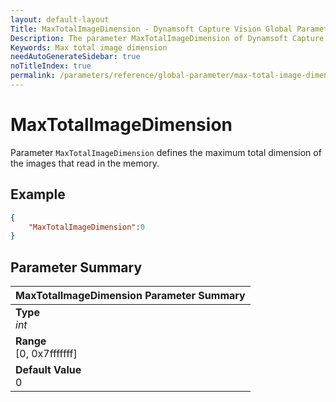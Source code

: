 ```yaml
---
layout: default-layout
Title: MaxTotalImageDimension - Dynamsoft Capture Vision Global Parameters
Description: The parameter MaxTotalImageDimension of Dynamsoft Capture Vision defines the maximum total dimension of the images that read in the memory.
Keywords: Max total image dimension
needAutoGenerateSidebar: true
noTitleIndex: true
permalink: /parameters/reference/global-parameter/max-total-image-dimension.html
---
```


# MaxTotalImageDimension

Parameter `MaxTotalImageDimension` defines the maximum total dimension of the images that read in the memory.

## Example

```json
{
    "MaxTotalImageDimension":0
}
```

## Parameter Summary

| MaxTotalImageDimension Parameter Summary |
| :--------------------------------------- |
| **Type**<br>*int* |
| **Range**<br>[0, 0x7fffffff] |
| **Default Value**<br>0 |
